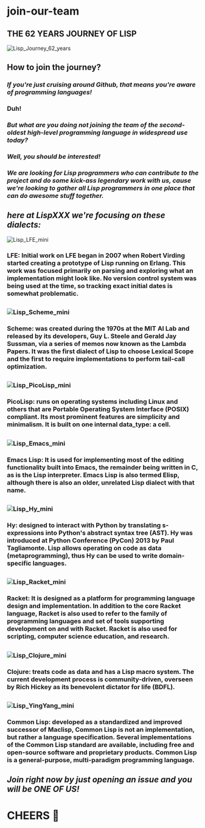 # join-our-team
## THE 62 YEARS JOURNEY OF LISP
![Lisp_Journey_62_years](https://user-images.githubusercontent.com/81928799/120730594-7d638e80-c4ea-11eb-860a-b7654224acc2.gif)
## How to join the journey?
### *If you're just cruising around Github, that means you're aware of programming languages!*
### **Duh!**
### *But what are you doing not joining the team of the second-oldest high-level programming language in widespread use today?*

### *Well, you should be interested!*
### *We are looking for Lisp programmers who can contribute to the project and do some kick-ass legendary work with us, cause we're looking to gather all Lisp programmers in one place that can do awesome stuff together.*

## *here at LispXXX we're focusing on these dialects:*

![Lisp_LFE_mini](https://user-images.githubusercontent.com/81928799/120835434-ff949700-c56c-11eb-8025-4e25da43a49e.png) 
### LFE:  Initial work on LFE began in 2007 when Robert Virding started creating a prototype of Lisp running on Erlang. This work was focused primarily on parsing and exploring what an implementation might look like. No version control system was being used at the time, so tracking exact initial dates is somewhat problematic.
##
### ![Lisp_Scheme_mini](https://user-images.githubusercontent.com/81928799/120836608-6ebebb00-c56e-11eb-8613-2b4cce803661.png)
### Scheme: was created during the 1970s at the MIT AI Lab and released by its developers, Guy L. Steele and Gerald Jay Sussman, via a series of memos now known as the Lambda Papers. It was the first dialect of Lisp to choose Lexical Scope and the first to require implementations to perform tail-call optimization.
##
### ![Lisp_PicoLisp_mini](https://user-images.githubusercontent.com/81928799/120836741-9150d400-c56e-11eb-954f-04def6bed7e5.png)
### PicoLisp: runs on operating systems including Linux and others that are Portable Operating System Interface (POSIX) compliant. Its most prominent features are simplicity and minimalism. It is built on one internal data_type: a cell.
##
### ![Lisp_Emacs_mini](https://user-images.githubusercontent.com/81928799/120836812-a7f72b00-c56e-11eb-8c30-f841886e9bf7.png)
### Emacs Lisp: It is used for implementing most of the editing functionality built into Emacs, the remainder being written in C, as is the Lisp interpreter. Emacs Lisp is also termed Elisp, although there is also an older, unrelated Lisp dialect with that name.
##
### ![Lisp_Hy_mini](https://user-images.githubusercontent.com/81928799/120836914-c9581700-c56e-11eb-85ac-5c6e071e6415.png)
### Hy: designed to interact with Python by translating s-expressions into Python's abstract syntax tree (AST). Hy was introduced at Python Conference (PyCon) 2013 by Paul Tagliamonte. Lisp allows operating on code as data (metaprogramming), thus Hy can be used to write domain-specific languages.
##
### ![Lisp_Racket_mini](https://user-images.githubusercontent.com/81928799/120836954-d7a63300-c56e-11eb-9d27-5c9f3be52407.png)
### Racket: It is designed as a platform for programming language design and implementation. In addition to the core Racket language, Racket is also used to refer to the family of programming languages and set of tools supporting development on and with Racket. Racket is also used for scripting, computer science education, and research.
##
### ![Lisp_Clojure_mini](https://user-images.githubusercontent.com/81928799/120837022-e7257c00-c56e-11eb-9a98-90416ccc0685.png)
### Clojure: treats code as data and has a Lisp macro system. The current development process is community-driven, overseen by Rich Hickey as its benevolent dictator for life (BDFL).
##
### ![Lisp_YingYang_mini](https://user-images.githubusercontent.com/81928799/120837108-ff959680-c56e-11eb-9543-560a1638c497.png)
### Common Lisp: developed as a standardized and improved successor of Maclisp, Common Lisp is not an implementation, but rather a language specification. Several implementations of the Common Lisp standard are available, including free and open-source software and proprietary products. Common Lisp is a general-purpose, multi-paradigm programming language.
##
## *Join right now by just opening an issue and you will be ONE OF US!*
# CHEERS 🍻 
